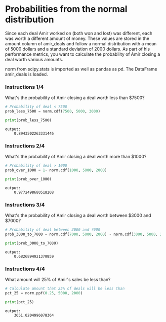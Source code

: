 # Probabilities from the normal distribution
Since each deal Amir worked on (both won and lost) was different, each was worth a different amount of money. These values are stored in the amount column of amir_deals and follow a normal distribution with a mean of 5000 dollars and a standard deviation of 2000 dollars. As part of his performance metrics, you want to calculate the probability of Amir closing a deal worth various amounts.

norm from scipy.stats is imported as well as pandas as pd. The DataFrame amir_deals is loaded.

### Instructions 1/4

What's the probability of Amir closing a deal worth less than $7500?

``` python
# Probability of deal < 7500
prob_less_7500 = norm.cdf(7500, 5000, 2000)

print(prob_less_7500)

```

``` output
output:
    0.8943502263331446

```
### Instructions 2/4

What's the probability of Amir closing a deal worth more than $1000?

``` python
# Probability of deal > 1000
prob_over_1000 = 1- norm.cdf(1000, 5000, 2000)

print(prob_over_1000)

```

``` output
output:
    0.9772498680518208

```

### Instructions 3/4

What's the probability of Amir closing a deal worth between $3000 and $7000?

``` python
# Probability of deal between 3000 and 7000
prob_3000_to_7000 = norm.cdf(7000, 5000, 2000) - norm.cdf(3000, 5000, 2000)

print(prob_3000_to_7000)

```

``` output
output:
    0.6826894921370859

```

### Instructions 4/4

What amount will 25% of Amir's sales be less than?

``` python
# Calculate amount that 25% of deals will be less than
pct_25 = norm.ppf(0.25, 5000, 2000)

print(pct_25)

```

``` output
output:
    3651.0204996078364

```